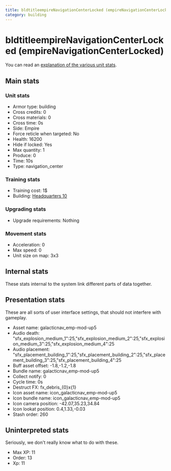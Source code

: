 ```yaml
---
title: bldtitleempireNavigationCenterLocked (empireNavigationCenterLocked)
category: building
---
```


# bldtitleempireNavigationCenterLocked (empireNavigationCenterLocked)

You can read an [explanation  of the various unit stats](unitexplained.md).

## Main stats

### Unit stats

  * Armor type: building
  * Cross credits: 0
  * Cross materials: 0
  * Cross time: 0s
  * Side: Empire
  * Force reticle when targeted: No
  * Health: 16200
  * Hide if locked: Yes
  * Max quantity: 1
  * Produce: 0
  * Time: 10s
  * Type: navigation_center

### Training stats

  * Training cost: 1$
  * Building: [Headquarters 10](empireHQ.html)

### Upgrading stats

  * Upgrade requirements: Nothing

### Movement stats

  * Acceleration: 0
  * Max speed: 0
  * Unit size on map: 3x3

## Internal stats

These stats internal to the system link different parts of data together.


## Presentation stats

These are all sorts of user interface settings, that should not interfere with gameplay.

  * Asset name: galacticnav_emp-mod-up5
  * Audio death: "sfx_explosion_medium_1":25,"sfx_explosion_medium_2":25,"sfx_explosion_medium_3":25,"sfx_explosion_medium_4":25
  * Audio placement: "sfx_placement_building_1":25,"sfx_placement_building_2":25,"sfx_placement_building_3":25,"sfx_placement_building_4":25
  * Buff asset offset: -1.8,-1.2,-1.8
  * Bundle name: galacticnav_emp-mod-up5
  * Collect notify: 0
  * Cycle time: 0s
  * Destruct FX: fx_debris_{0}x{1}
  * Icon asset name: icon_galacticnav_emp-mod-up5
  * Icon bundle name: icon_galacticnav_emp-mod-up5
  * Icon camera position: -42.07,35.23,34.84
  * Icon lookat position: 0.4,1.33,-0.03
  * Stash order: 260

## Uninterpreted stats

Seriously, we don't really know what to do with these.

  * Max XP: 11
  * Order: 13
  * Xp: 11

